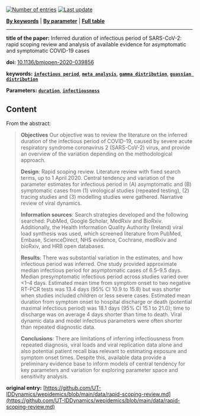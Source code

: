 <!--DO NOT EDIT BY HAND-->
 
#   
 

[![Number of entries](https://img.shields.io/badge/dynamic/json?label=Entries&query=message&url=https%3A%2F%2Fut-iddynamics.github.io%2Fwepidemics%2Finfo%2Fentries.json)](https://github.com/UT-IDDynamics/wepidemics) [![Last update](https://img.shields.io/github/last-commit/UT-IDDynamics/wepidemics)](https://github.com/UT-IDDynamics/wepidemics)

[**By keywords**](../by-keyword.md) \| [**By parameter**](../by-parameter.md) \| [**Full table**](../full-table.md)

---
 
 
**title of the paper:** Inferred duration of infectious period of SARS-CoV-2: rapid scoping review and analysis of available evidence for asymptomatic and symptomatic COVID-19 cases
 
**doi:** [10.1136/bmjopen-2020-039856](https://doi.org/10.1136/bmjopen-2020-039856)
 

**keywords:** [**`infectious period`**](../by-keyword.md#infectious-period), [**`meta analysis`**](../by-keyword.md#meta-analysis), [**`gamma distribution`**](../by-keyword.md#gamma-distribution), [**`guassian distribution`**](../by-keyword.md#guassian-distribution) 

**Parameters:** [**`duration`**](../by-parameter.md#duration), [**`infectiousness`**](../by-parameter.md#infectiousness) 


## Content



From the abstract: 

> **Objectives** Our objective was to review the literature on the inferred duration of the infectious period of COVID-19, caused by severe acute respiratory syndrome coronavirus 2 (SARS-CoV-2) virus, and provide an overview of the variation depending on the methodological approach.
> 
> **Design**: Rapid scoping review. Literature review with fixed search terms, up to 1 April 2020. Central tendency and variation of the parameter estimates for infectious period in (A) asymptomatic and (B) symptomatic cases from (1) virological studies (repeated testing), (2) tracing studies and (3) modelling studies were gathered. Narrative review of viral dynamics.
> 
> **Information sources**: Search strategies developed and the following searched: PubMed, Google Scholar, MedRxiv and BioRxiv. Additionally, the Health Information Quality Authority (Ireland) viral load synthesis was used, which screened literature from PubMed, Embase, ScienceDirect, NHS evidence, Cochrane, medRxiv and bioRxiv, and HRB open databases.
> 
> **Results**: There was substantial variation in the estimates, and how infectious period was inferred. One study provided approximate median infectious period for asymptomatic cases of 6.5–9.5 days. Median presymptomatic infectious period across studies varied over <1–4 days. Estimated mean time from symptom onset to two negative RT-PCR tests was 13.4 days (95% CI 10.9 to 15.8) but was shorter when studies included children or less severe cases. Estimated mean duration from symptom onset to hospital discharge or death (potential maximal infectious period) was 18.1 days (95% CI 15.1 to 21.0); time to discharge was on average 4 days shorter than time to death. Viral dynamic data and model infectious parameters were often shorter than repeated diagnostic data.
> 
> **Conclusions**: There are limitations of inferring infectiousness from repeated diagnosis, viral loads and viral replication data alone and also potential patient recall bias relevant to estimating exposure and symptom onset times. Despite this, available data provide a preliminary evidence base to inform models of central tendency for key parameters and variation for exploring parameter space and sensitivity analysis.





 **original entry:**  [https://github.com/UT-IDDynamics/wepidemics/blob/main/data/rapid-scoping-review.md](https://github.com/UT-IDDynamics/wepidemics/blob/main/data/rapid-scoping-review.md) 
